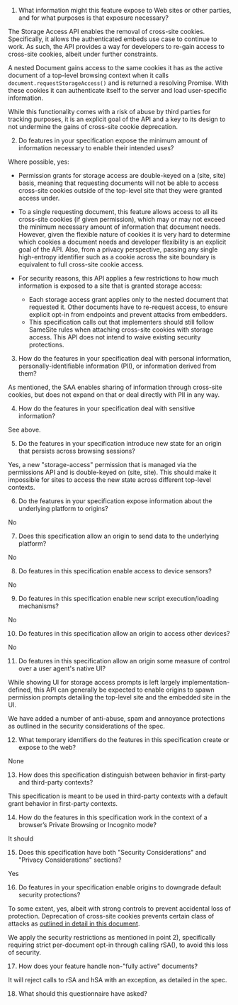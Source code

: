 01.  What information might this feature expose to Web sites or other parties,
     and for what purposes is that exposure necessary?

The Storage Access API enables the removal of cross-site cookies. Specifically, it allows the authenticated embeds use case to continue to work. As such, the API provides a way for developers to re-gain access to cross-site cookies, albeit under further constraints.

A nested Document gains access to the same cookies it has as the active document of a top-level browsing context when it calls `document.requestStorageAccess()` and is returned a resolving Promise. With these cookies it can authenticate itself to the server and load user-specific information.

While this functionality comes with a risk of abuse by third parties for tracking purposes, it is an explicit goal of the API and a key to its design to not undermine the gains of cross-site cookie deprecation.

02.  Do features in your specification expose the minimum amount of information
     necessary to enable their intended uses?

Where possible, yes:

- Permission grants for storage access are double-keyed on a (site, site) basis, meaning that requesting documents will not be able to access cross-site cookies outside of the top-level site that they were granted access under.

- To a single requesting document, this feature allows access to all its cross-site cookies (if given permission), which may or may not exceed the minimum necessary amount of information that document needs. However, given the flexible nature of cookies it is very hard to determine which cookies a document needs and developer flexibility is an explicit goal of the API. Also, from a privacy perspective, passing any single high-entropy identifier such as a cookie across the site boundary is equivalent to full cross-site cookie access.

- For security reasons, this API applies a few restrictions to how much information is exposed to a site that is granted storage access:
  - Each storage access grant applies only to the nested document that requested it. Other documents have to re-request access, to ensure explicit opt-in from endpoints and prevent attacks from embedders.
  - This specification calls out that implementers should still follow SameSite rules when attaching cross-site cookies with storage access. This API does not intend to waive existing security protections.

03.  How do the features in your specification deal with personal information,
     personally-identifiable information (PII), or information derived from
     them?

As mentioned, the SAA enables sharing of information through cross-site cookies, but does not expand on that or deal directly with PII in any way.

04.  How do the features in your specification deal with sensitive information?

See above.

05.  Do the features in your specification introduce new state for an origin
     that persists across browsing sessions?
     
Yes, a new "storage-access" permission that is managed via the permissions API and is double-keyed on (site, site). This should make it impossible for sites to access the new state across different top-level contexts.
     
06.  Do the features in your specification expose information about the
     underlying platform to origins?

No

07.  Does this specification allow an origin to send data to the underlying
     platform?
    
No
     
08.  Do features in this specification enable access to device sensors?

No

09.  Do features in this specification enable new script execution/loading
     mechanisms?
 
No
     
10.  Do features in this specification allow an origin to access other devices?

No

11.  Do features in this specification allow an origin some measure of control over
     a user agent's native UI?
     
While showing UI for storage access prompts is left largely implementation-defined, this API can generally be expected to enable origins to spawn permission prompts detailing the top-level site and the embedded site in the UI.

We have added a number of anti-abuse, spam and annoyance protections as outlined in the security considerations of the spec.

12.  What temporary identifiers do the features in this specification create or
     expose to the web?
     
None

13.  How does this specification distinguish between behavior in first-party and
     third-party contexts?

This specification is meant to be used in third-party contexts with a default grant behavior in first-party contexts.

14.  How do the features in this specification work in the context of a browser’s
     Private Browsing or Incognito mode?

It should 
 
15.  Does this specification have both "Security Considerations" and "Privacy
     Considerations" sections?

Yes

16.  Do features in your specification enable origins to downgrade default
     security protections?

To some extent, yes, albeit with strong controls to prevent accidental loss of protection. Deprecation of cross-site cookies prevents certain class of attacks as [outlined in detail in this document](https://docs.google.com/document/d/1AsrETl-7XvnZNbG81Zy9BcZfKbqACQYBSrjM3VsIpjY/edit#heading=h.vb3ujl8dnk4q).

We apply the security restrictions as mentioned in point 2), specifically requiring strict per-document opt-in through calling rSA(), to avoid this loss of security.

17.  How does your feature handle non-"fully active" documents?

It will reject calls to rSA and hSA with an exception, as detailed in the spec.

18.  What should this questionnaire have asked?
